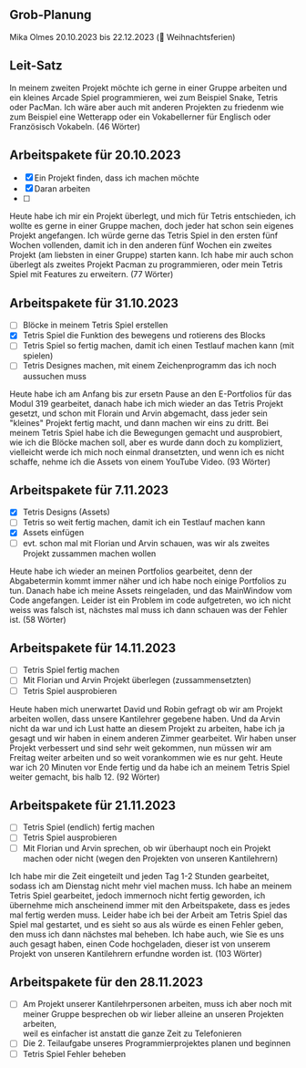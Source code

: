 ## Grob-Planung
Mika Olmes
20.10.2023 bis 22.12.2023 (🎄 Weihnachtsferien)

## Leit-Satz
In meinem zweiten Projekt möchte ich gerne in einer Gruppe arbeiten und ein kleines Arcade Spiel programmieren, wei zum Beispiel Snake, Tetris oder PacMan. Ich wäre aber auch mit anderen Projekten zu friedenm wie zum Beispiel eine Wetterapp oder ein Vokabellerner für Englisch oder Französisch Vokabeln. (46 Wörter)

## Arbeitspakete für 20.10.2023
- [X] Ein Projekt finden, dass ich machen möchte
- [X] Daran arbeiten
- [ ] 

Heute habe ich mir ein Projekt überlegt, und mich für Tetris entschieden, ich wollte es gerne in einer Gruppe machen, doch jeder hat schon sein eigenes Projekt angefangen. Ich würde gerne das Tetris Spiel in den ersten fünf Wochen vollenden, damit ich in den anderen fünf Wochen ein zweites Projekt (am liebsten in einer Gruppe) starten kann. Ich habe mir auch schon überlegt als zweites Projekt Pacman zu programmieren, oder mein Tetris Spiel mit Features zu erweitern. (77 Wörter)

## Arbeitspakete für 31.10.2023
- [ ] Blöcke in meinem Tetris Spiel erstellen
- [X] Tetris Spiel die Funktion des bewegens und rotierens des Blocks
- [ ] Tetris Spiel so fertig machen, damit ich einen Testlauf machen kann (mit spielen)
- [ ] Tetris Designes machen, mit einem Zeichenprogramm das ich noch aussuchen muss

Heute habe ich am Anfang bis zur ersetn Pause an den E-Portfolios für das Modul 319 gearbeitet, danach habe ich mich wieder an das Tetris Projekt gesetzt, und schon mit Florain und Arvin abgemacht, dass jeder sein "kleines" Projekt fertig macht, und dann machen wir eins zu dritt. Bei meinem Tetris Spiel habe ich die Bewegungen gemacht und ausprobiert, wie ich die Blöcke machen soll, aber es wurde dann doch zu kompliziert, vielleicht werde ich mich noch einmal dransetzten, und wenn ich es nicht schaffe, nehme ich die Assets von einem YouTube Video. (93 Wörter)

## Arbeitspakete für 7.11.2023
- [X] Tetris Designs (Assets)
- [ ] Tetris so weit fertig machen, damit ich ein Testlauf machen kann
- [X] Assets einfügen
- [ ] evt. schon mal mit Florian und Arvin schauen, was wir als zweites Projekt zussammen machen wollen

Heute habe ich wieder an meinen Portfolios gearbeitet, denn der Abgabetermin kommt immer näher und ich habe noch einige Portfolios zu tun. Danach habe ich meine Assets reingeladen, und das MainWindow vom Code angefangen. Leider ist ein Problem im code aufgetreten, wo ich nicht weiss was falsch ist, nächstes mal muss ich dann schauen was der Fehler ist. (58 Wörter)

## Arbeitspakete für 14.11.2023

- [ ] Tetris Spiel fertig machen
- [ ] Mit Florian und Arvin Projekt überlegen (zussammensetzten)
- [ ] Tetris Spiel ausprobieren

Heute haben mich unerwartet David und Robin gefragt ob wir am Projekt arbeiten wollen, dass unsere Kantilehrer gegebene haben. Und da Arvin nicht da war und ich Lust hatte an diesem Projekt zu arbeiten, habe ich ja gesagt und wir haben in einem anderen Zimmer gearbeitet. Wir haben unser Projekt verbessert und sind sehr weit gekommen, nun müssen wir am Freitag weiter arbeiten und so weit vorankommen wie es nur geht. Heute war ich 20 Minuten vor Ende fertig und da habe ich an meinem Tetris Spiel weiter gemacht, bis halb 12. (92 Wörter)

## Arbeitspakete für 21.11.2023
- [ ] Tetris Spiel (endlich) fertig machen
- [ ] Tetris Spiel ausprobieren
- [ ] Mit Florian und Arvin sprechen, ob wir überhaupt noch ein Projekt machen oder nicht (wegen den Projekten von unseren Kantilehrern)

Ich habe mir die Zeit eingeteilt und jeden Tag 1-2 Stunden gearbeitet, sodass ich am Dienstag nicht mehr viel machen muss. Ich habe an meinem Tetris Spiel gearbeitet, jedoch immernoch nicht fertig geworden, ich übernehme mich anscheinend immer mit den Arbeitspakete, dass es jedes mal fertig werden muss. Leider habe ich bei der Arbeit am Tetris Spiel das Spiel mal gestartet, und es sieht so aus als würde es einen Fehler geben, den muss ich dann nächstes mal beheben. Ich habe auch, wie Sie es uns auch gesagt haben, einen Code hochgeladen, dieser ist von unserem Projekt von unseren Kantilehrern erfundne worden ist. (103 Wörter)

## Arbeitspakete für den 28.11.2023
- [ ] Am Projekt unserer Kantilehrpersonen arbeiten, muss ich aber noch mit meiner Gruppe besprechen ob wir lieber alleine an unseren Projekten arbeiten,     
      weil es einfacher ist anstatt die ganze Zeit zu Telefonieren
- [ ] Die 2. Teilaufgabe unseres Programmierprojektes planen und beginnen
- [ ] Tetris Spiel Fehler beheben
